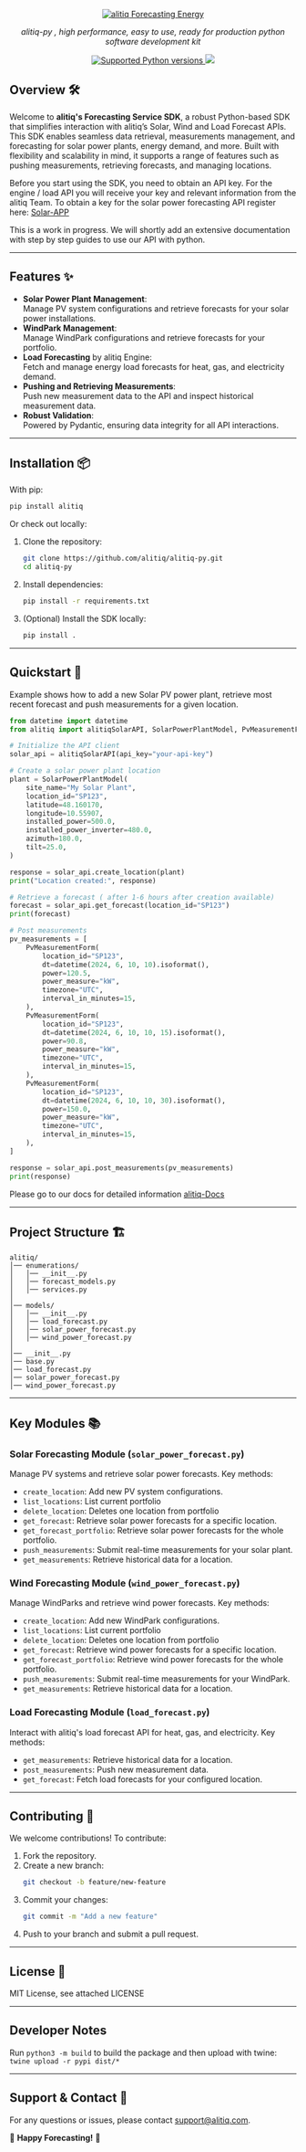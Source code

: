 
<p align="center">
  <a href="https://www.alitiq.com"><img src="https://alitiq.com/wp-content/uploads/2022/08/Logo-1.png" alt="alitiq Forecasting Energy"></a>
</p>
<p align="center">
    <em>alitiq-py , high performance, easy to use, ready for production python software development kit </em>
</p>
<p align="center">
<a href="" target="_blank">
    <img src="https://img.shields.io/pypi/pyversions/fastapi.svg?color=%2334D058" alt="Supported Python versions">
</a>
<a href="https://docs.alitiq.com">
    <img src="https://img.shields.io/badge/Documentation-here-blue">
</a>
</p>

## Overview 🛠️
Welcome to **alitiq's Forecasting Service SDK**, a robust Python-based SDK that simplifies interaction with alitiq’s Solar, Wind and Load Forecast APIs. This SDK enables seamless data retrieval, measurements management, and forecasting for solar power plants, energy demand, and more. Built with flexibility and scalability in mind, it supports a range of features such as pushing measurements, retrieving forecasts, and managing locations.

Before you start using the SDK, you need to obtain an API key. For the engine / load API you will receive your key and relevant information from the alitiq Team. To obtain a key for the solar power forecasting API register here: [Solar-APP](https://solar-app.alitiq.com)

This is a work in progress. We will shortly add an extensive documentation with step by step guides to use our API with python. 

---

## Features ✨  
- **Solar Power Plant Management**:  
  Manage PV system configurations and retrieve forecasts for your solar power installations. 
- **WindPark Management**:  
  Manage WindPark configurations and retrieve forecasts for your portfolio. 
- **Load Forecasting** by alitiq Engine:  
  Fetch and manage energy load forecasts for heat, gas, and electricity demand.  
- **Pushing and Retrieving Measurements**:  
  Push new measurement data to the API and inspect historical measurement data.  
- **Robust Validation**:  
  Powered by Pydantic, ensuring data integrity for all API interactions.  

---

## Installation 📦  
With pip: 
```bash
pip install alitiq
```

Or check out locally:
1. Clone the repository:  
   ```bash
   git clone https://github.com/alitiq/alitiq-py.git
   cd alitiq-py
   ```
2. Install dependencies:  
   ```bash
   pip install -r requirements.txt
   ```

3. (Optional) Install the SDK locally:  
   ```bash
   pip install .
   ```


---

## Quickstart 🚀  
Example shows how to add a new Solar PV power plant, retrieve most recent forecast and push measurements for a given location. 
```python
from datetime import datetime
from alitiq import alitiqSolarAPI, SolarPowerPlantModel, PvMeasurementForm

# Initialize the API client
solar_api = alitiqSolarAPI(api_key="your-api-key")

# Create a solar power plant location
plant = SolarPowerPlantModel(
    site_name="My Solar Plant",
    location_id="SP123",
    latitude=48.160170,
    longitude=10.55907,
    installed_power=500.0,
    installed_power_inverter=480.0,
    azimuth=180.0,
    tilt=25.0,
)

response = solar_api.create_location(plant)
print("Location created:", response)

# Retrieve a forecast ( after 1-6 hours after creation available)
forecast = solar_api.get_forecast(location_id="SP123")
print(forecast)

# Post measurements 
pv_measurements = [
    PvMeasurementForm(
        location_id="SP123",
        dt=datetime(2024, 6, 10, 10).isoformat(),
        power=120.5,
        power_measure="kW",
        timezone="UTC",
        interval_in_minutes=15,
    ),
    PvMeasurementForm(
        location_id="SP123",
        dt=datetime(2024, 6, 10, 10, 15).isoformat(),
        power=90.8,
        power_measure="kW",
        timezone="UTC",
        interval_in_minutes=15,
    ),
    PvMeasurementForm(
        location_id="SP123",
        dt=datetime(2024, 6, 10, 10, 30).isoformat(),
        power=150.0,
        power_measure="kW",
        timezone="UTC",
        interval_in_minutes=15,
    ),
]

response = solar_api.post_measurements(pv_measurements)
print(response)

```
Please go to our docs for detailed information [alitiq-Docs](https://docs.alitiq.com)

---

## Project Structure 🏗️  

```plaintext
alitiq/
│── enumerations/
│   │── __init__.py
│   │── forecast_models.py
│   │── services.py
│
│── models/
│   │── __init__.py
│   │── load_forecast.py
│   │── solar_power_forecast.py
│   │── wind_power_forecast.py
│
│── __init__.py
│── base.py
│── load_forecast.py
│── solar_power_forecast.py
│── wind_power_forecast.py

```

---

## Key Modules 📚  

### Solar Forecasting Module (`solar_power_forecast.py`)  
Manage PV systems and retrieve solar power forecasts. Key methods:  
- `create_location`: Add new PV system configurations.
- `list_locations`: List current portfolio
- `delete_location`: Deletes one location from portfolio
- `get_forecast`: Retrieve solar power forecasts for a specific location.  
- `get_forecast_portfolio`: Retrieve solar power forecasts for the whole portfolio.  
- `push_measurements`: Submit real-time measurements for your solar plant.  
- `get_measurements`: Retrieve historical data for a location.  

### Wind Forecasting Module (`wind_power_forecast.py`)  
Manage WindParks and retrieve wind power forecasts. Key methods:  
- `create_location`: Add new WindPark configurations.
- `list_locations`: List current portfolio
- `delete_location`: Deletes one location from portfolio
- `get_forecast`: Retrieve wind power forecasts for a specific location.  
- `get_forecast_portfolio`: Retrieve wind power forecasts for the whole portfolio.  
- `push_measurements`: Submit real-time measurements for your WindPark.  
- `get_measurements`: Retrieve historical data for a location.  

### Load Forecasting Module (`load_forecast.py`)  
Interact with alitiq's load forecast API for heat, gas, and electricity. Key methods:  
- `get_measurements`: Retrieve historical data for a location.  
- `post_measurements`: Push new measurement data.  
- `get_forecast`: Fetch load forecasts for your configured location.  

---

## Contributing 🤝  
We welcome contributions! To contribute:  
1. Fork the repository.  
2. Create a new branch:  
   ```bash
   git checkout -b feature/new-feature
   ```
3. Commit your changes:  
   ```bash
   git commit -m "Add a new feature"
   ```
4. Push to your branch and submit a pull request.  

---

## License 📜  

MIT License, see attached LICENSE

---

## Developer Notes

Run `python3 -m build` to build the package and then upload with twine: `twine upload -r pypi dist/*`  

---

## Support & Contact 📧  
For any questions or issues, please contact [support@alitiq.com](mailto:support@alitiq.com).  

🌟 **Happy Forecasting!** 🌟